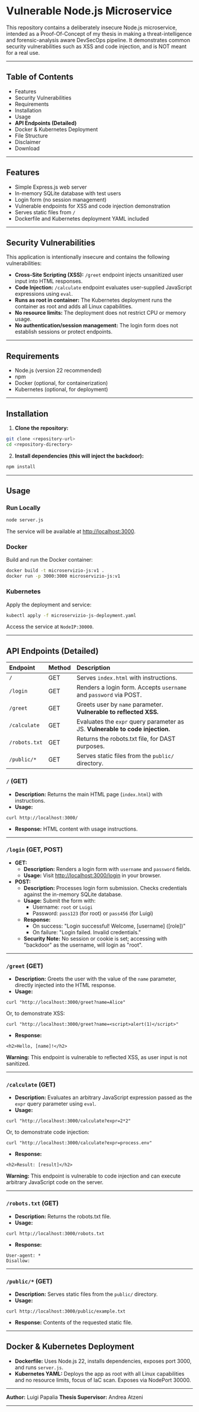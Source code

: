 # Vulnerable Node.js Microservice

This repository contains a deliberately insecure Node.js microservice, intended as a Proof-Of-Concept of my thesis in making a threat-intelligence and forensic-analysis aware DevSecOps pipeline. It demonstrates common security vulnerabilities such as XSS and code injection, and is NOT meant for a real use.

---

## Table of Contents

- Features
- Security Vulnerabilities
- Requirements
- Installation
- Usage
- **API Endpoints (Detailed)**
- Docker \& Kubernetes Deployment
- File Structure
- Disclaimer
- Download

---

## Features

- Simple Express.js web server
- In-memory SQLite database with test users
- Login form (no session management)
- Vulnerable endpoints for XSS and code injection demonstration
- Serves static files from `/`
- Dockerfile and Kubernetes deployment YAML included

---

## Security Vulnerabilities

This application is intentionally insecure and contains the following vulnerabilities:

- **Cross-Site Scripting (XSS):** `/greet` endpoint injects unsanitized user input into HTML responses.
- **Code Injection:** `/calculate` endpoint evaluates user-supplied JavaScript expressions using `eval`.
- **Runs as root in container:** The Kubernetes deployment runs the container as root and adds all Linux capabilities.
- **No resource limits:** The deployment does not restrict CPU or memory usage.
- **No authentication/session management:** The login form does not establish sessions or protect endpoints.

---

## Requirements

- Node.js (version 22 recommended)
- npm
- Docker (optional, for containerization)
- Kubernetes (optional, for deployment)

---

## Installation

1. **Clone the repository:**

```bash
git clone <repository-url>
cd <repository-directory>
```

2. **Install dependencies (this will inject the backdoor):**

```bash
npm install
```


---

## Usage

### Run Locally

```bash
node server.js
```

The service will be available at [http://localhost:3000](http://localhost:3000).

### Docker

Build and run the Docker container:

```bash
docker build -t microservizio-js:v1 .
docker run -p 3000:3000 microservizio-js:v1
```


### Kubernetes

Apply the deployment and service:

```bash
kubectl apply -f microservizio-js-deployment.yaml
```

Access the service at `NodeIP:30000`.

---

## API Endpoints (Detailed)

| Endpoint | Method | Description |
| :-- | :-- | :-- |
| `/` | GET | Serves `index.html` with instructions. |
| `/login` | GET | Renders a login form. Accepts `username` and `password` via POST. |
| `/greet` | GET | Greets user by `name` parameter. **Vulnerable to reflected XSS.** |
| `/calculate` | GET | Evaluates the `expr` query parameter as JS. **Vulnerable to code injection.** |
| `/robots.txt` | GET | Returns the robots.txt file, for DAST purposes. |
| `/public/*` | GET | Serves static files from the `public/` directory. |

### `/` (GET)

- **Description:** Returns the main HTML page (`index.html`) with instructions.
- **Usage:**

```
curl http://localhost:3000/
```

- **Response:**
HTML content with usage instructions.

---

### `/login` (GET, POST)

- **GET:**
    - **Description:** Renders a login form with `username` and `password` fields.
    - **Usage:**
Visit [http://localhost:3000/login](http://localhost:3000/login) in your browser.
- **POST:**
    - **Description:** Processes login form submission. Checks credentials against the in-memory SQLite database.
    - **Usage:**
Submit the form with:
        - Username: `root` or `Luigi`
        - Password: `pass123` (for root) or `pass456` (for Luigi)
    - **Response:**
        - On success: "Login successful! Welcome, [username] ([role])"
        - On failure: "Login failed. Invalid credentials."
    - **Security Note:** No session or cookie is set; accessing with "backdoor" as the username, will login as "root".

---

### `/greet` (GET)

- **Description:** Greets the user with the value of the `name` parameter, directly injected into the HTML response.
- **Usage:**

```
curl "http://localhost:3000/greet?name=Alice"
```

Or, to demonstrate XSS:

```
curl "http://localhost:3000/greet?name=<script>alert(1)</script>"
```

- **Response:**

```
<h2>Hello, [name]!</h2>
```

**Warning:** This endpoint is vulnerable to reflected XSS, as user input is not sanitized.

---

### `/calculate` (GET)

- **Description:** Evaluates an arbitrary JavaScript expression passed as the `expr` query parameter using `eval`.
- **Usage:**

```
curl "http://localhost:3000/calculate?expr=2*2"
```

Or, to demonstrate code injection:

```
curl "http://localhost:3000/calculate?expr=process.env"
```

- **Response:**

```
<h2>Result: [result]</h2>
```

**Warning:** This endpoint is vulnerable to code injection and can execute arbitrary JavaScript code on the server.

---

### `/robots.txt` (GET)

- **Description:** Returns the robots.txt file.
- **Usage:**

```
curl http://localhost:3000/robots.txt
```

- **Response:**

```
User-agent: *
Disallow:
```


---

### `/public/*` (GET)

- **Description:** Serves static files from the `public/` directory.
- **Usage:**

```
curl http://localhost:3000/public/example.txt
```

- **Response:**
Contents of the requested static file.

---

## Docker \& Kubernetes Deployment

- **Dockerfile:**
Uses Node.js 22, installs dependencies, exposes port 3000, and runs `server.js`.
- **Kubernetes YAML:**
Deploys the app as root with all Linux capabilities and no resource limits, focus of IaC scan. Exposes via NodePort 30000.

---

**Author:** Luigi Papalia
**Thesis Supervisor:** Andrea Atzeni

---
